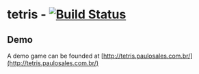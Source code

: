 # tetris - [![Build Status](https://travis-ci.com/paulosales/tetris.svg?branch=master)](https://travis-ci.com/paulosales/tetris)

## Demo

A demo game can be founded at [http://tetris.paulosales.com.br/](http://tetris.paulosales.com.br/)
